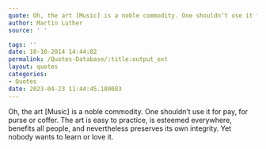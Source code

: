```yaml
---
quote: Oh, the art [Music] is a noble commodity. One shouldn’t use it for pay, for purse or coffer.
author: Martin Luther
source: ' '

tags: ''
date: 10-10-2014 14:44:02
permalink: /Quotes-Database/:title:output_ext
layout: quotes
categories:
- Quotes
date: 2023-04-23 11:44:45.180083
---
```

Oh, the art [Music] is a noble commodity. One shouldn’t use it for pay, for purse or coffer. The art is easy to practice, is esteemed everywhere, benefits all people, and nevertheless preserves its own integrity. Yet nobody wants to learn or love it.
